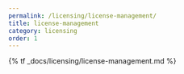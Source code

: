 ```yaml
---
permalink: /licensing/license-management/
title: license-management
category: licensing
order: 1
---
```


{% tf _docs/licensing/license-management.md %}

